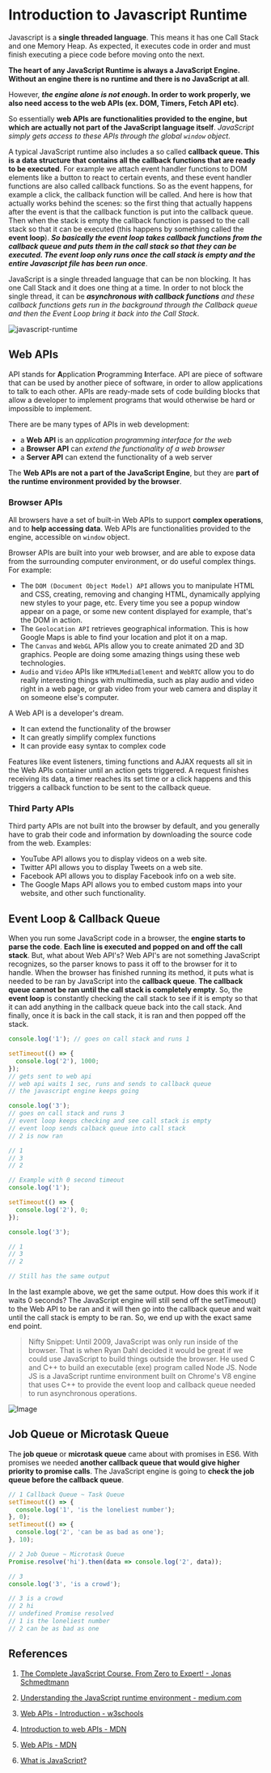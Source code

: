 # Introduction to Javascript Runtime

Javascript is a **single threaded language**. This means it has one Call Stack and one Memory Heap. As expected, it executes code in order and must finish executing a piece code before moving onto the next.

**The heart of any JavaScript Runtime is always a JavaScript Engine. Without an engine there is no runtime and there is no JavaScript at all**.

However, **_the engine alone is not enough_. In order to work properly, we also need access to the web APIs (ex. DOM, Timers, Fetch API etc)**.

So essentially **web APIs are functionalities provided to the engine, but which are actually not part of the JavaScript language itself**. _JavaScript simply gets access to these APIs through the global `window` object_.

A typical JavaScript runtime also includes a so called **callback queue. This is a data structure that contains all the callback functions that are ready to be executed**. For example we attach event handler functions to DOM elements like a button to react to certain events, and these event handler functions are also called callback functions. So as the event happens, for example a click, the callback function will be called. And here is how that actually works behind the scenes: so the first thing that actually happens after the event is that the callback function is put into the callback queue. Then when the stack is empty the callback function is passed to the call stack so that it can be executed (this happens by something called the **event loop**). **_So basically the event loop takes callback functions from the callback queue and puts them in the call stack so that they can be executed. The event loop only runs once the call stack is empty and the entire Javascript file has been run once_**.

JavaScript is a single threaded language that can be non blocking. It has one Call Stack and it does one thing at a time. In order to not block the single thread, it can be **_asynchronous with callback functions_** _and these callback functions gets run in the background through the Callback queue and then the Event Loop bring it back into the Call Stack_.

![javascript-runtime](../../img/asynchronous_runtime.png)

## Web APIs

API stands for **A**pplication **P**rogramming **I**nterface. API are piece of software that can be used by another piece of software, in order to allow applications to talk to each other. APIs are ready-made sets of code building blocks that allow a developer to implement programs that would otherwise be hard or impossible to implement.

There are be many types of APIs in web development:

- a **Web API** is an _application programming interface for the web_
- a **Browser API** can _extend the functionality of a web browser_
- a **Server API** can extend the functionality of a web server

The **Web APIs are not a part of the JavaScript Engine**, but they are **part of the runtime environment provided by the browser**.

### Browser APIs

All browsers have a set of built-in Web APIs to support **complex operations**, and to **help accessing data**. Web APIs are functionalities provided to the engine, accessible on `window` object.

Browser APIs are built into your web browser, and are able to expose data from the surrounding computer environment, or do useful complex things. For example:

- The `DOM (Document Object Model) API` allows you to manipulate HTML and CSS, creating, removing and changing HTML, dynamically applying new styles to your page, etc. Every time you see a popup window appear on a page, or some new content displayed for example, that's the DOM in action.
- The `Geolocation API` retrieves geographical information. This is how Google Maps is able to find your location and plot it on a map.
- The `Canvas` and `WebGL` APIs allow you to create animated 2D and 3D graphics. People are doing some amazing things using these web technologies.
- `Audio` and `Video` APIs like `HTMLMediaElement` and `WebRTC` allow you to do really interesting things with multimedia, such as play audio and video right in a web page, or grab video from your web camera and display it on someone else's computer.

A Web API is a developer's dream.

- It can extend the functionality of the browser
- It can greatly simplify complex functions
- It can provide easy syntax to complex code

Features like event listeners, timing functions and AJAX requests all sit in the Web APIs container until an action gets triggered. A request finishes receiving its data, a timer reaches its set time or a click happens and this triggers a callback function to be sent to the callback queue.

### Third Party APIs

Third party APIs are not built into the browser by default, and you generally have to grab their code and information by downloading the source code from the web. Examples:

- YouTube API allows you to display videos on a web site.
- Twitter API allows you to display Tweets on a web site.
- Facebook API allows you to display Facebook info on a web site.
- The Google Maps API allows you to embed custom maps into your website, and other such functionality.

## Event Loop & Callback Queue

When you run some JavaScript code in a browser, the **engine starts to parse the code**. **Each line is executed and popped on and off the call stack**. But, what about Web API's? Web API's are not something JavaScript recognizes, so the parser knows to pass it off to the browser for it to handle. When the browser has finished running its method, it puts what is needed to be ran by JavaScript into the **callback queue**. **The callback queue cannot be ran until the call stack is completely empty**. So, the **event loop** is constantly checking the call stack to see if it is empty so that it can add anything in the callback queue back into the call stack. And finally, once it is back in the call stack, it is ran and then popped off the stack.

```js
console.log('1'); // goes on call stack and runs 1

setTimeout(() => {
  console.log('2'), 1000;
});
// gets sent to web api
// web api waits 1 sec, runs and sends to callback queue
// the javascript engine keeps going

console.log('3');
// goes on call stack and runs 3
// event loop keeps checking and see call stack is empty
// event loop sends calback queue into call stack
// 2 is now ran

// 1
// 3
// 2

// Example with 0 second timeout
console.log('1');

setTimeout(() => {
  console.log('2'), 0;
});

console.log('3');

// 1
// 3
// 2

// Still has the same output
```

In the last example above, we get the same output. How does this work if it waits 0 seconds? The JavaScript engine will still send off the setTimeout() to the Web API to be ran and it will then go into the callback queue and wait until the call stack is empty to be ran. So, we end up with the exact same end point.

> Nifty Snippet: Until 2009, JavaScript was only run inside of the browser. That is when Ryan Dahl decided it would be great if we could use JavaScript to build things outside the browser. He used C and C++ to build an executable (exe) program called Node JS. Node JS is a JavaScript runtime environment built on Chrome's V8 engine that uses C++ to provide the event loop and callback queue needed to run asynchronous operations.

![Image](../../img/event_loop_nodejs.jpg)

## Job Queue or Microtask Queue

The **job queue** or **microtask queue** came about with promises in ES6. With promises we needed **another callback queue that would give higher priority to promise calls**. The JavaScript engine is going to **check the job queue before the callback queue**.

```js
// 1 Callback Queue ~ Task Queue
setTimeout(() => {
  console.log('1', 'is the loneliest number');
}, 0);
setTimeout(() => {
  console.log('2', 'can be as bad as one');
}, 10);

// 2 Job Queue ~ Microtask Queue
Promise.resolve('hi').then(data => console.log('2', data));

// 3
console.log('3', 'is a crowd');

// 3 is a crowd
// 2 hi
// undefined Promise resolved
// 1 is the loneliest number
// 2 can be as bad as one
```

## References

1. [The Complete JavaScript Course. From Zero to Expert! - Jonas Schmedtmann](https://www.udemy.com/course/the-complete-javascript-course/?utm_source=adwords&utm_medium=udemyads&utm_campaign=JavaScript_v.PROF_la.EN_cc.ROWMTA-B_ti.6368&utm_content=deal4584&utm_term=_._ag_130756014153_._ad_558386196906_._kw__._de_c_._dm__._pl__._ti_dsa-774930039569_._li_1011789_._pd__._&matchtype=&gclid=CjwKCAjwiuuRBhBvEiwAFXKaNCuaAhZ8UB5kIldtb76eeAyfM0SUKeceBq3FKF24pNxDVe-_g0-DPxoCnWwQAvD_BwE)

2. [Understanding the JavaScript runtime environment - medium.com](https://medium.com/@gemma.stiles/understanding-the-javascript-runtime-environment-4dd8f52f6fca)

3. [Web APIs - Introduction - w3schools](https://www.w3schools.com/js/js_api_intro.asp)

4. [Introduction to web APIs - MDN](https://developer.mozilla.org/en-US/docs/Learn/JavaScript/Client-side_web_APIs/Introduction)

5. [Web APIs - MDN](https://developer.mozilla.org/en-US/docs/Web/API)

6. [What is JavaScript?](https://developer.mozilla.org/en-US/docs/Learn/JavaScript/First_steps/What_is_JavaScript)
